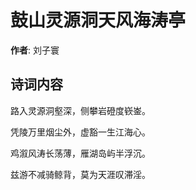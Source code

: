 # 鼓山灵源洞天风海涛亭

**作者**: 刘子寰

## 诗词内容

路入灵源洞壑深，侧攀岩磴度嵚崟。

凭陵万里烟尘外，虚豁一生江海心。

鸡溆风涛长荡薄，雁湖岛屿半浮沉。

兹游不减骑鲸背，莫为天涯叹滞淫。

